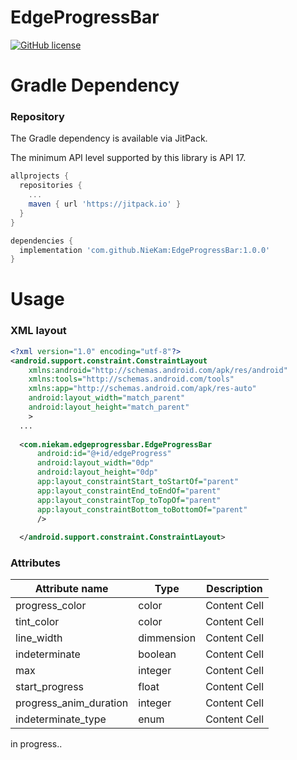 # EdgeProgressBar

[![GitHub license](https://img.shields.io/badge/License-Apache-green.svg)](https://github.com/NieKam/EdgeProgressBar/blob/master/LICENSE)

# Gradle Dependency

### Repository

The Gradle dependency is available via JitPack.

The minimum API level supported by this library is API 17.

```gradle
allprojects {
  repositories {
    ...
    maven { url 'https://jitpack.io' }
  }
}
```
```gradle
dependencies {
  implementation 'com.github.NieKam:EdgeProgressBar:1.0.0'
}
```
# Usage

### XML layout

```xml
<?xml version="1.0" encoding="utf-8"?>
<android.support.constraint.ConstraintLayout
    xmlns:android="http://schemas.android.com/apk/res/android"
    xmlns:tools="http://schemas.android.com/tools"
    xmlns:app="http://schemas.android.com/apk/res-auto"
    android:layout_width="match_parent"
    android:layout_height="match_parent"
    >
  ...
  
  <com.niekam.edgeprogressbar.EdgeProgressBar
      android:id="@+id/edgeProgress"
      android:layout_width="0dp"
      android:layout_height="0dp"
      app:layout_constraintStart_toStartOf="parent"
      app:layout_constraintEnd_toEndOf="parent"
      app:layout_constraintTop_toTopOf="parent"
      app:layout_constraintBottom_toBottomOf="parent"
      />
  
  </android.support.constraint.ConstraintLayout>
```

### Attributes

| Attribute name    | Type | Description |
| -------------   | ------------- | -------------|
| progress_color  |  color  | Content Cell  |
| tint_color  | color  | Content Cell  |
| line_width  | dimmension  | Content Cell  |
| indeterminate  | boolean  | Content Cell  |
| max  | integer  | Content Cell  |
| start_progress  | float  | Content Cell  |
| progress_anim_duration  | integer  | Content Cell  |
| indeterminate_type  | enum  | Content Cell  |


in progress..
